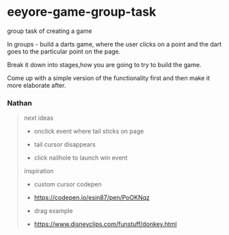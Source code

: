 # eeyore-game-group-task

group task of creating a game

In groups - build a darts game, where the user clicks on a point and the dart goes to the particular point on the page.

Break it down into stages,how you are going to try to build the game.

Come up with a simple version of the functionality first and then make it more elaborate after.

### Nathan

> next ideas
>
> - onclick event where tail sticks on page
>
> - tail cursor disappears
>
> - click nailhole to launch win event
>
> inspiration
>
> - custom cursor codepen
>
> - https://codepen.io/esin87/pen/PoOKNqz
>
> - drag example
>
> - https://www.disneyclips.com/funstuff/donkey.html
